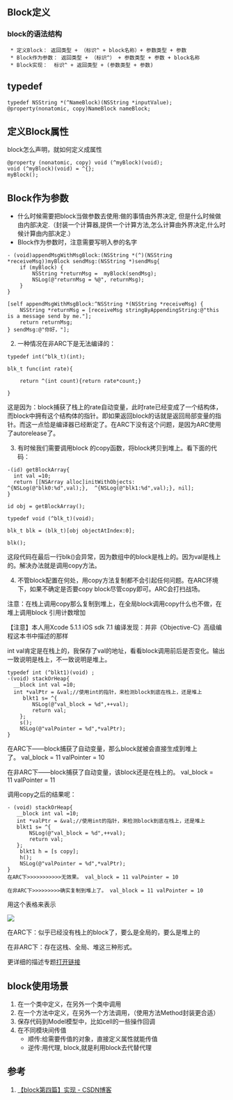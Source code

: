 
## Block定义

###  block的语法结构

```objc
 * 定义Block： 返回类型 + （标识^ + block名称）+ 参数类型 + 参数
 * Block作为参数： 返回类型 + （标识^） + 参数类型 + 参数 + block名称
 * Block实现：  标识^ + 返回类型 + (参数类型 + 参数)
```

## typedef

```objc
typedef NSString *(^NameBlock)(NSString *inputValue);
@property(nonatomic, copy)NameBlock nameBlock;
```
## 定义Block属性

block怎么声明，就如何定义成属性

```objc
@property (nonatomic, copy) void (^myBlock)(void);
void (^myBlock)(void) = ^{};
myBlock();
```

## Block作为参数

* 什么时候需要把block当做参数去使用:做的事情由外界决定, 但是什么时候做由内部决定.（封装一个计算器,提供一个计算方法,怎么计算由外界决定,什么时候计算由内部决定.）
* Block作为参数时，注意需要写明入参的名字

```objc
- (void)appendMsgWithMsgBlock:(NSString *(^)(NSString *receiveMsg))myBlock sendMsg:(NSString *)sendMsg{
    if (myBlock) {
        NSString *returnMsg =  myBlock(sendMsg);
        NSLog(@"returnMsg = %@", returnMsg);
    }
}

[self appendMsgWithMsgBlock:^NSString *(NSString *receiveMsg) {
    NSString *returnMsg = [receiveMsg stringByAppendingString:@"this is a message send by me."];
    return returnMsg;
} sendMsg:@"你好，"];

```

2. 一种情况在非ARC下是无法编译的：

```objc
typedef int(^blk_t)(int);

blk_t func(int rate){

    return ^(int count){return rate*count;}

}
```

这是因为：block捕获了栈上的rate自动变量，此时rate已经变成了一个结构体，而block中拥有这个结构体的指针。即如果返回block的话就是返回局部变量的指针。而这一点恰是编译器已经断定了。在ARC下没有这个问题，是因为ARC使用了autorelease了。

3. 有时候我们需要调用block 的copy函数，将block拷贝到堆上。看下面的代码：

```objc
-(id) getBlockArray{  
  int val =10;
  return [[NSArray alloc]initWithObjects:        ^{NSLog(@"blk0:%d",val);},  ^{NSLog(@"blk1:%d",val);}, nil];
} 

id obj = getBlockArray();

typedef void (^blk_t)(void);

blk_t blk = (blk_t)[obj objectAtIndex:0];

blk();
```

这段代码在最后一行blk()会异常，因为数组中的block是栈上的。因为val是栈上的。解决办法就是调用copy方法。

4. 不管block配置在何处，用copy方法复制都不会引起任何问题。在ARC环境下，如果不确定是否要copy block尽管copy即可。ARC会打扫战场。

注意：在栈上调用copy那么复制到堆上，在全局block调用copy什么也不做，在堆上调用block 引用计数增加

【注意】本人用Xcode 5.1.1 iOS sdk 7.1 编译发现：并非《Objective-C》高级编程这本书中描述的那样

int val肯定是在栈上的，我保存了val的地址，看看block调用前后是否变化。输出一致说明是栈上，不一致说明是堆上。

```objc
typedef int (^blkt1)(void) ;
-(void) stackOrHeap{  
  __block int val =10;    
  int *valPtr = &val;//使用int的指针，来检测block到底在栈上，还是堆上   
     blkt1 s= ^{     
        NSLog(@"val_block = %d",++val);    
        return val;
    }; 
    s();
    NSLog(@"valPointer = %d",*valPtr);
}
```

在ARC下——block捕获了自动变量，那么block就被会直接生成到堆上了。 val_block = 11 valPointer = 10

在非ARC下——block捕获了自动变量，该block还是在栈上的。 val_block = 11 valPointer = 11

调用copy之后的结果呢：

```objc
- (void) stackOrHeap{   
   __block int val =10;  
   int *valPtr = &val;//使用int的指针，来检测block到底在栈上，还是堆上    
   blkt1 s= ^{ 
       NSLog(@"val_block = %d",++val);        
       return val;
   };  
    blkt1 h = [s copy];  
    h();   
    NSLog(@"valPointer = %d",*valPtr);
}
在ARC下>>>>>>>>>>>无效果。 val_block = 11 valPointer = 10

在非ARC下>>>>>>>>>确实复制到堆上了。 val_block = 11 valPointer = 10

```

用这个表格来表示

![](https://img-blog.csdn.net/20140818115519771)

在ARC下：似乎已经没有栈上的block了，要么是全局的，要么是堆上的

在非ARC下：存在这栈、全局、堆这三种形式。

更详细的描述专题[打开链接](http://blog.csdn.net/hherima/article/details/38620175)

## block使用场景

1. 在一个类中定义，在另外一个类中调用
2. 在一个方法中定义，在另外一个方法调用，（使用方法Method封装更合适）
3. 保存代码到Model模型中，比如cell的一些操作回调
4. 在不同模块间传值
    * 顺传:给需要传值的对象，直接定义属性就能传值
    * 逆传:用代理, block,就是利用block去代替代理

## 参考

1. [【block第四篇】实现 - CSDN博客](https://blog.csdn.net/hherima/article/details/38586101)
